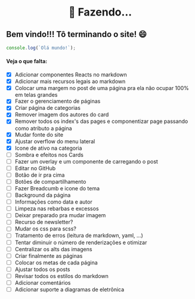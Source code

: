 <!--
title: "Início"
link: "/"
author: taffarel55
date: 22-10-2012
-->

<center>

# 🚧 Fazendo...

</center>

## Bem vindo!!! Tô terminando o site! 😄

```js
console.log(`Olá mundo!`);
```

#### Veja o que falta:

- [x] Adicionar componentes Reacts no markdown
- [x] Adicionar mais recursos legais ao markdown
- [x] Colocar uma margem no post de uma página pra ela não ocupar 100% em telas grandes
- [x] Fazer o gerenciamento de páginas
- [x] Criar página de categorias
- [x] Remover imagem dos autores do card
- [x] Remover todos os index's das pages e componentizar page passando como atributo a página
- [x] Mudar fonte do site
- [x] Ajustar overflow do menu lateral
- [x] Icone de ativo na categoria
- [ ] Sombra e efeitos nos Cards
- [ ] Fazer um overlay e um componente de carregando o post
- [ ] Editar no GitHub
- [ ] Botão de ir pra cima
- [ ] Botões de compartilhamento
- [ ] Fazer Breadcumb e icone do tema
- [ ] Background da página
- [ ] Informações como data e autor
- [ ] Limpeza nas rebarbas e excessos
- [ ] Deixar preparado pra mudar imagem
- [ ] Recurso de newsletter?
- [ ] Mudar os css para scss?
- [ ] Tratamento de erros (leitura de markdown, yaml, ...)
- [ ] Tentar diminuir o número de renderizações e otimizar
- [ ] Centralizar os alts das imagens
- [ ] Criar finalmente as páginas
- [ ] Colocar os metas de cada página
- [ ] Ajustar todos os posts
- [ ] Revisar todos os estilos do markdown
- [ ] Adicionar comentários
- [ ] Adicionar suporte a diagramas de eletrônica

